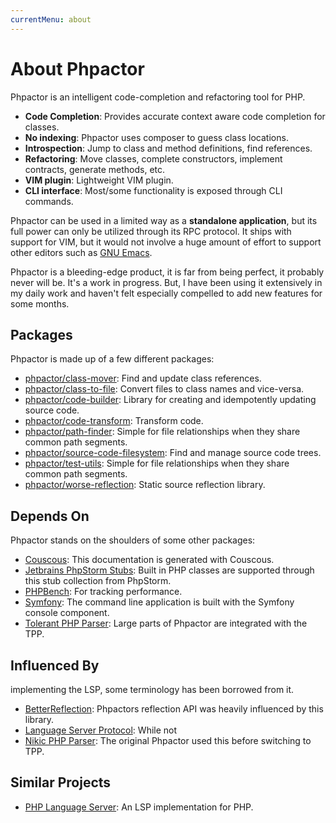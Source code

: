 ```yaml
---
currentMenu: about
---
```

About Phpactor
==============

Phpactor is an intelligent code-completion and refactoring tool for PHP.

- **Code Completion**: Provides accurate context aware code completion for
  classes.
- **No indexing**: Phpactor uses composer to guess class locations.
- **Introspection**: Jump to class and method definitions, find references.
- **Refactoring**: Move classes, complete constructors, implement contracts,
  generate methods, etc.
- **VIM plugin**: Lightweight VIM plugin.
- **CLI interface**: Most/some functionality is exposed through CLI commands.

Phpactor can be used in a limited way as a **standalone application**, but its full
power can only be utilized through its RPC protocol. It ships with support for VIM, but it
would not involve a huge amount of effort to support other editors such as
[GNU Emacs](https://www.gnu.org/s/emacs/).

Phpactor is a bleeding-edge product, it is far from being perfect, it probably
never will be. It's a work in progress. But, I have been using it extensively
in my daily work and haven't felt especially compelled to add new features for
some months.

Packages
--------

Phpactor is made up of a few different packages:

- [phpactor/class-mover](https://github.com/phpactor/class-mover): Find and update class references.
- [phpactor/class-to-file](https://github.com/phpactor/class-to-file): Convert files to class names and vice-versa.
- [phpactor/code-builder](https://github.com/phpactor/code-builder): Library for creating and idempotently updating source code.
- [phpactor/code-transform](https://github.com/phpactor/code-transform): Transform code.
- [phpactor/path-finder](https://github.com/phpactor/path-finder): Simple for file relationships when they share common path segments.
- [phpactor/source-code-filesystem](https://github.com/phpactor/source-code-filesystem): Find and manage source code trees.
- [phpactor/test-utils](https://github.com/phpactor/test-utils): Simple for file relationships when they share common path segments.
- [phpactor/worse-reflection](https://github.com/phpactor/worse-reflection): Static source reflection library.

Depends On
----------

Phpactor stands on the shoulders of some other packages:

- [Couscous](http://couscous.io/): This documentation is generated with Couscous.
- [Jetbrains PhpStorm Stubs](https://github.com/JetBrains/phpstorm-stubs): Built in PHP classes are supported through this stub collection from PhpStorm.
- [PHPBench](https://github.com/phpbench/phpbench): For tracking performance.
- [Symfony](https://symfony.com): The command line application is built with the Symfony console component.
- [Tolerant PHP Parser](https://github.com/Microsoft/tolerant-php-parser): Large parts of Phpactor are integrated with the TPP.

Influenced By
-------------

  implementing the LSP, some terminology has been borrowed from it.
- [BetterReflection](https://github.com/Roave/BetterReflection): Phpactors reflection API was heavily influenced by this library.
- [Language Server Protocol](https://github.com/Microsoft/language-server-protocol): While not
- [Nikic PHP Parser](https://github.com/nikic/PHP-Parser): The original Phpactor used this before switching to TPP.

Similar Projects
----------------

- [PHP Language Server](https://github.com/felixfbecker/php-language-server): An LSP implementation for PHP.
